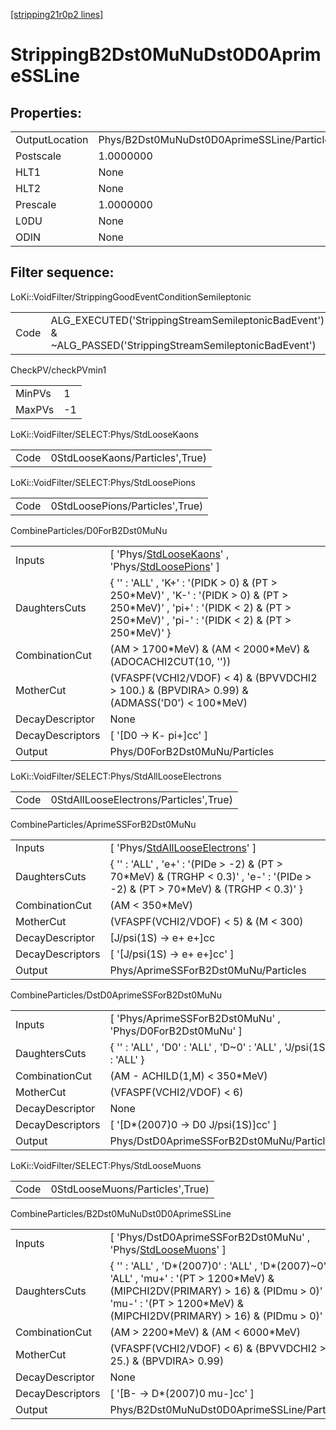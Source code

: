 [[stripping21r0p2 lines]](./stripping21r0p2-index)

# StrippingB2Dst0MuNuDst0D0AprimeSSLine

## Properties:

|                |                                             |
|----------------|---------------------------------------------|
| OutputLocation | Phys/B2Dst0MuNuDst0D0AprimeSSLine/Particles |
| Postscale      | 1.0000000                                   |
| HLT1           | None                                        |
| HLT2           | None                                        |
| Prescale       | 1.0000000                                   |
| L0DU           | None                                        |
| ODIN           | None                                        |

## Filter sequence:

LoKi::VoidFilter/StrippingGoodEventConditionSemileptonic

|      |                                                                                                          |
|------|----------------------------------------------------------------------------------------------------------|
| Code | ALG_EXECUTED('StrippingStreamSemileptonicBadEvent') & ~ALG_PASSED('StrippingStreamSemileptonicBadEvent') |

CheckPV/checkPVmin1

|        |     |
|--------|-----|
| MinPVs | 1   |
| MaxPVs | -1  |

LoKi::VoidFilter/SELECT:Phys/StdLooseKaons

|      |                                 |
|------|---------------------------------|
| Code | 0StdLooseKaons/Particles',True) |

LoKi::VoidFilter/SELECT:Phys/StdLoosePions

|      |                                 |
|------|---------------------------------|
| Code | 0StdLoosePions/Particles',True) |

CombineParticles/D0ForB2Dst0MuNu

|                  |                                                                                                                                                                                          |
|------------------|------------------------------------------------------------------------------------------------------------------------------------------------------------------------------------------|
| Inputs           | [ 'Phys/[StdLooseKaons](./stripping21r0p2-commonparticles-stdloosekaons)' , 'Phys/[StdLoosePions](./stripping21r0p2-commonparticles-stdloosepions)' ]                                  |
| DaughtersCuts    | { '' : 'ALL' , 'K+' : '(PIDK \> 0) & (PT \> 250\*MeV)' , 'K-' : '(PIDK \> 0) & (PT \> 250\*MeV)' , 'pi+' : '(PIDK \< 2) & (PT \> 250\*MeV)' , 'pi-' : '(PIDK \< 2) & (PT \> 250\*MeV)' } |
| CombinationCut   | (AM \> 1700\*MeV) & (AM \< 2000\*MeV) & (ADOCACHI2CUT(10, ''))                                                                                                                           |
| MotherCut        | (VFASPF(VCHI2/VDOF) \< 4) & (BPVVDCHI2 \> 100.) & (BPVDIRA\> 0.99) & (ADMASS('D0') \< 100\*MeV)                                                                                          |
| DecayDescriptor  | None                                                                                                                                                                                     |
| DecayDescriptors | [ '[D0 -\> K- pi+]cc' ]                                                                                                                                                              |
| Output           | Phys/D0ForB2Dst0MuNu/Particles                                                                                                                                                           |

LoKi::VoidFilter/SELECT:Phys/StdAllLooseElectrons

|      |                                        |
|------|----------------------------------------|
| Code | 0StdAllLooseElectrons/Particles',True) |

CombineParticles/AprimeSSForB2Dst0MuNu

|                  |                                                                                                                                      |
|------------------|--------------------------------------------------------------------------------------------------------------------------------------|
| Inputs           | [ 'Phys/[StdAllLooseElectrons](./stripping21r0p2-commonparticles-stdalllooseelectrons)' ]                                          |
| DaughtersCuts    | { '' : 'ALL' , 'e+' : '(PIDe \> -2) & (PT \> 70\*MeV) & (TRGHP \< 0.3)' , 'e-' : '(PIDe \> -2) & (PT \> 70\*MeV) & (TRGHP \< 0.3)' } |
| CombinationCut   | (AM \< 350\*MeV)                                                                                                                     |
| MotherCut        | (VFASPF(VCHI2/VDOF) \< 5) & (M \< 300)                                                                                               |
| DecayDescriptor  | [J/psi(1S) -\> e+ e+]cc                                                                                                            |
| DecayDescriptors | [ '[J/psi(1S) -\> e+ e+]cc' ]                                                                                                    |
| Output           | Phys/AprimeSSForB2Dst0MuNu/Particles                                                                                                 |

CombineParticles/DstD0AprimeSSForB2Dst0MuNu

|                  |                                                                     |
|------------------|---------------------------------------------------------------------|
| Inputs           | [ 'Phys/AprimeSSForB2Dst0MuNu' , 'Phys/D0ForB2Dst0MuNu' ]         |
| DaughtersCuts    | { '' : 'ALL' , 'D0' : 'ALL' , 'D~0' : 'ALL' , 'J/psi(1S)' : 'ALL' } |
| CombinationCut   | (AM - ACHILD(1,M) \< 350\*MeV)                                      |
| MotherCut        | (VFASPF(VCHI2/VDOF) \< 6)                                           |
| DecayDescriptor  | None                                                                |
| DecayDescriptors | [ '[D\*(2007)0 -\> D0 J/psi(1S)]cc' ]                           |
| Output           | Phys/DstD0AprimeSSForB2Dst0MuNu/Particles                           |

LoKi::VoidFilter/SELECT:Phys/StdLooseMuons

|      |                                 |
|------|---------------------------------|
| Code | 0StdLooseMuons/Particles',True) |

CombineParticles/B2Dst0MuNuDst0D0AprimeSSLine

|                  |                                                                                                                                                                                                                   |
|------------------|-------------------------------------------------------------------------------------------------------------------------------------------------------------------------------------------------------------------|
| Inputs           | [ 'Phys/DstD0AprimeSSForB2Dst0MuNu' , 'Phys/[StdLooseMuons](./stripping21r0p2-commonparticles-stdloosemuons)' ]                                                                                                 |
| DaughtersCuts    | { '' : 'ALL' , 'D\*(2007)0' : 'ALL' , 'D\*(2007)~0' : 'ALL' , 'mu+' : '(PT \> 1200\*MeV) & (MIPCHI2DV(PRIMARY) \> 16) & (PIDmu \> 0)' , 'mu-' : '(PT \> 1200\*MeV) & (MIPCHI2DV(PRIMARY) \> 16) & (PIDmu \> 0)' } |
| CombinationCut   | (AM \> 2200\*MeV) & (AM \< 6000\*MeV)                                                                                                                                                                             |
| MotherCut        | (VFASPF(VCHI2/VDOF) \< 6) & (BPVVDCHI2 \> 25.) & (BPVDIRA\> 0.99)                                                                                                                                                 |
| DecayDescriptor  | None                                                                                                                                                                                                              |
| DecayDescriptors | [ '[B- -\> D\*(2007)0 mu-]cc' ]                                                                                                                                                                               |
| Output           | Phys/B2Dst0MuNuDst0D0AprimeSSLine/Particles                                                                                                                                                                       |
